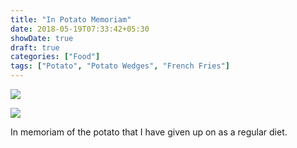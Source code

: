 ```yaml
---
title: "In Potato Memoriam"
date: 2018-05-19T07:33:42+05:30
showDate: true
draft: true
categories: ["Food"]
tags: ["Potato", "Potato Wedges", "French Fries"]
---
```


![](/images/IMG_20180420_182049.jpg)

![](/images/IMG_20180424_133728.jpg)

In memoriam of the potato that I have given up on as a regular diet.